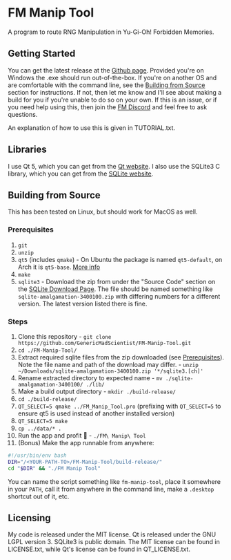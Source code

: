 # FM Manip Tool

A program to route RNG Manipulation in Yu-Gi-Oh! Forbidden Memories.

## Getting Started

You can get the latest release at the [Github page](https://github.com/GenericMadScientist/FM-Manip-Tool/releases). Provided you're on Windows the .exe should run out-of-the-box. If you're on another OS and are comfortable with the command line, see the [Building from Source](#building-from-source) section for instructions. If not, then let me know and I'll see about making a build for you if you're unable to do so on your own. If this is an issue, or if you need help using this, then join the [FM Discord](https://discord.gg/ygofm) and feel free to ask questions.

An explanation of how to use this is given in TUTORIAL.txt.

## Libraries

I use Qt 5, which you can get from the [Qt website](https://info.qt.io/download-qt-for-application-development). I also use the SQLite3 C library, which you can get from the [SQLite website](https://www.sqlite.org).

## Building from Source
This has been tested on Linux, but should work for MacOS as well.

### Prerequisites
1. `git`
2. `unzip`
3. `qt5` (includes `qmake`) -  On Ubuntu the package is named `qt5-default`, on Arch it is `qt5-base`. [More info](https://wiki.archlinux.org/title/qt)
4. `make`
5. `sqlite3` - Download the zip from under the "Source Code" section on the [SQLite Download Page](https://www.sqlite.org/download.html). The file should be named something like `sqlite-amalgamation-3400100.zip` with differing numbers for a different version. The latest version listed there is fine.

### Steps
1. Clone this repository - `git clone https://github.com/GenericMadScientist/FM-Manip-Tool.git`
2. `cd ./FM-Manip-Tool/`
3. Extract required sqlite files from the zip downloaded (see [Prerequisites](#prerequisites)). Note the file name and path of the download may differ. - `unzip ~/Downloads/sqlite-amalgamation-3400100.zip '*/sqlite3.[ch]'`
4. Rename extracted directory to expected name - `mv ./sqlite-amalgamation-3400100/ ./lib/`
5. Make a build output directory - `mkdir ./build-release/`
6. `cd ./build-release/`
7. `QT_SELECT=5 qmake ../FM_Manip_Tool.pro` (prefixing with `QT_SELECT=5` to ensure qt5 is used instead of another installed version)
8. `QT_SELECT=5 make`
9. `cp ../data/* .`
10. Run the app and profit 🎉 - `./FM\ Manip\ Tool`
11. (Bonus) Make the app runnable from anywhere:
```sh
#!/usr/bin/env bash
DIR="/<YOUR-PATH-TO>/FM-Manip-Tool/build-release/"
cd "$DIR" && "./FM Manip Tool"
```
You can name the script something like `fm-manip-tool`, place it somewhere in your `PATH`, call it from anywhere in the command line, make a `.desktop` shortcut out of it, etc.

## Licensing

My code is released under the MIT license. Qt is released under the GNU LGPL version 3. SQLite3 is public domain. The MIT license can be found in LICENSE.txt, while Qt's license can be found in QT_LICENSE.txt.
